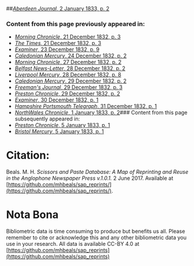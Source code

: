 ##[*Aberdeen Journal*, 2 January 1833, p. 2](https://mhbeals.github.io/sap_html/Aberdeen-Journal/Aberdeen-Journal-2-January-1833-p-2)

### Content from this page previously appeared in:
+ [*Morning Chronicle*, 21 December 1832, p. 3](https://mhbeals.github.io/sap_html/Morning-Chronicle/Morning-Chronicle-21-December-1832-p-3)
+ [*The Times*, 21 December 1832, p. 3](https://mhbeals.github.io/sap_html/The-Times/The-Times-21-December-1832-p-3)
+ [*Examiner*, 23 December 1832, p. 9](https://mhbeals.github.io/sap_html/Examiner/Examiner-23-December-1832-p-9)
+ [*Caledonian Mercury*, 24 December 1832, p. 2](https://mhbeals.github.io/sap_html/Caledonian-Mercury/Caledonian-Mercury-24-December-1832-p-2)
+ [*Morning Chronicle*, 27 December 1832, p. 2](https://mhbeals.github.io/sap_html/Morning-Chronicle/Morning-Chronicle-27-December-1832-p-2)
+ [*Belfast News-Letter*, 28 December 1832, p. 2](https://mhbeals.github.io/sap_html/Belfast-News-Letter/Belfast-News-Letter-28-December-1832-p-2)
+ [*Liverpool Mercury*, 28 December 1832, p. 8](https://mhbeals.github.io/sap_html/Liverpool-Mercury/Liverpool-Mercury-28-December-1832-p-8)
+ [*Caledonian Mercury*, 29 December 1832, p. 2](https://mhbeals.github.io/sap_html/Caledonian-Mercury/Caledonian-Mercury-29-December-1832-p-2)
+ [*Freeman's Journal*, 29 December 1832, p. 3](https://mhbeals.github.io/sap_html/Freeman's-Journal/Freeman's-Journal-29-December-1832-p-3)
+ [*Preston Chronicle*, 29 December 1832, p. 2](https://mhbeals.github.io/sap_html/Preston-Chronicle/Preston-Chronicle-29-December-1832-p-2)
+ [*Examiner*, 30 December 1832, p. 1](https://mhbeals.github.io/sap_html/Examiner/Examiner-30-December-1832-p-1)
+ [*Hampshire Portsmouth Telegraph*, 31 December 1832, p. 1](https://mhbeals.github.io/sap_html/Hampshire-Portsmouth-Telegraph/Hampshire-Portsmouth-Telegraph-31-December-1832-p-1)
+ [*NorthWales Chronicle*, 1 January 1833, p. 2](https://mhbeals.github.io/sap_html/NorthWales-Chronicle/NorthWales-Chronicle-1-January-1833-p-2)### Content from this page subsequently appeared in:
+ [*Preston Chronicle*, 5 January 1833, p. 1](https://mhbeals.github.io/sap_html/Preston-Chronicle/Preston-Chronicle-5-January-1833-p-1)
+ [*Bristol Mercury*, 5 January 1833, p. 1](https://mhbeals.github.io/sap_html/Bristol-Mercury/Bristol-Mercury-5-January-1833-p-1)
                    
# Citation: 

Beals. M. H. *Scissors and Paste Database: A Map of Reprinting and Reuse in the Anglophone Newspaper Press v.1.0.1.* 2 June 2017. Available at [https://github.com/mhbeals/sap_reprints/](https://github.com/mhbeals/sap_reprints/). 
                    
# Nota Bona

Bibliometric data is time consuming to produce but benefits us all. Please remember to cite or acknowledge this and any other bibliometric data you use in your research. All data is available CC-BY 4.0 at [https://github.com/mhbeals/sap_reprints](https://github.com/mhbeals/sap_reprints)
